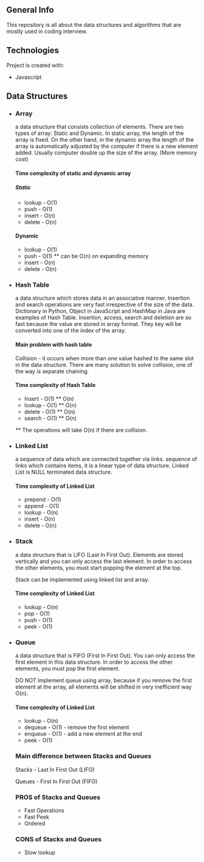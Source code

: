 ## General Info
This repository is all about the data structures and algorithms that are mostly used in coding interview.

## Technologies
Project is created with:
* Javascript

## Data Structures
* ### Array
  a data structure that consists collection of elements.
  There are two types of array: Static and Dynamic.
  In static array, the length of the array is fixed.
  On the other hand, in the dynamic array the length of the array is automatically adjusted by the computer if there is a new element added. Usually computer double up     the size of the array. (More memory cost)
  
  #### Time complexity of static and dynamic array
  ##### Static
  * lookup - O(1)
  * push - O(1)
  * insert - O(n)
  * delete - O(n)
  #### Dynamic
  * lookup - O(1)
  * push - O(1) ** can be O(n) on expanding memory 
  * insert - O(n)
  * delete - O(n)

* ### Hash Table
  a data structure which stores data in an associative manner. Insertion and search operations are very fast irrespective of the size of the data.
  Dictionary in Python, Object in JavaScript and HashMap in Java are examples of Hash Table. Insertion, access, search and deletion are so fast because the value are     stored in array format. They key will be converted into one of the index of the array.
  
  #### Main problem with hash table
    Collision - it occurs when more than one value hashed to the same slot in the data structure.
    There are many solution to solve collision, one of the way is separate chaining.
  
  #### Time complexity of Hash Table
  * Insert - O(1) ** O(n)
  * lookup - O(1) ** O(n)
  * delete - O(1) ** O(n)
  * search - O(1) ** O(n)
  
  ** The operations will take O(n) if there are collision.

* ### Linked List
  a sequence of data which are connected together via links.
  sequence of links which contains items, it is a linear type of data structure. Linked List is NULL terminated data structure.
  
  #### Time complexity of Linked List
  * prepend - O(1)
  * append - O(1)
  * lookup - O(n)
  * insert - O(n)
  * delete - O(n)

* ### Stack
  a data structure that is LIFO (Last In First Out).
  Elements are stored vertically and you can only access the last element.
  In order to access the other elements, you must start popping the element at the top.

  Stack can be implemented using linked list and array.

  #### Time complexity of Linked List
  * lookup - O(n)
  * pop - O(1)
  * push - O(1)
  * peek - O(1)

* ### Queue
  a data structure that is FIFO (First In First Out).
  You can only access the first element in this data structure.
  In order to access the other elements, you must pop the first element.

  DO NOT implement queue using array, because if you remove the first element at the array,
  all elements will be shifted in very inefficient way O(n).

  #### Time complexity of Linked List
  * lookup - O(n)
  * dequeue - O(1) - remove the first element
  * enqueue - O(1) - add a new element at the end
  * peek - O(1)

  ### Main difference between Stacks and Queues
  Stacks - Last In First Out (LIFO)

  Queues - First In First Out (FIFO)

  ### PROS of Stacks and Queues
  * Fast Operations
  * Fast Peek
  * Ordered

  ### CONS of Stacks and Queues
  * Slow lookup
  
 
